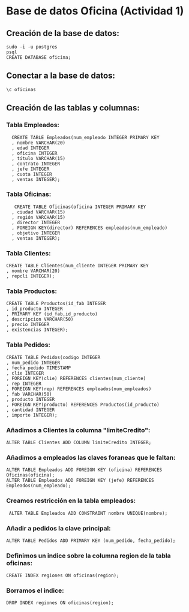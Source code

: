# Base de datos Oficina (Actividad 1)

## Creación de la base de datos:

  
  ```
  sudo -i -u postgres
  psql
  CREATE DATABASE oficina;
  ```
## Conectar a la base de datos:
  ```
  \c oficinas
  ```
  
## Creación de las tablas y columnas:

  ### Tabla Empleados:
```
  CREATE TABLE Empleados(num_empleado INTEGER PRIMARY KEY
  , nombre VARCHAR(20)
  , edad INTEGER
  , oficina INTEGER
  , título VARCHAR(15)
  , contrato INTEGER
  , jefe INTEGER
  , cuota INTEGER
  , ventas INTEGER);
  ```
  ### Tabla Oficinas:
    
    
 ```
    CREATE TABLE Oficinas(oficina INTEGER PRIMARY KEY
   , ciudad VARCHAR(15)
   , región VARCHAR(15)
   , director INTEGER
   , FOREIGN KEY(director) REFERENCES empleados(num_empleado)
   , objetivo INTEGER
   , ventas INTEGER);
   ```
  ### Tabla Clientes:
  
  ```
  CREATE TABLE Clientes(num_cliente INTEGER PRIMARY KEY
  , nombre VARCHAR(20)
  , repcli INTEGER);
  ```
  ### Tabla Productos:
  
  ```
  CREATE TABLE Productos(id_fab INTEGER
  , id_producto INTEGER
  , PRIMARY KEY (id_fab,id_producto)
  , descripcion VARCHAR(50)
  , precio INTEGER
  , existencias INTEGER);
  ```
  ### Tabla Pedidos:
  
  ```
  CREATE TABLE Pedidos(codigo INTEGER
  , num_pedido INTEGER
  , fecha_pedido TIMESTAMP
  , clie INTEGER
  , FOREIGN KEY(clie) REFERENCES clientes(num_cliente)
  , rep INTEGER
  , FOREIGN KEY(rep) REFERENCES empleados(num_empleados)
  , fab VARCHAR(50)
  , producto INTEGER
  , FOREIGN KEY(producto) REFERENCES Productos(id_producto)
  , cantidad INTEGER
  , importe INTEGER);
  ```
  ### Añadimos a Clientes la columna "limiteCredito":
  ```
  ALTER TABLE Clientes ADD COLUMN limiteCredito INTEGER;
  ```
  ### Añadimos a empleados las claves foraneas que le faltan:
  ```
  ALTER TABLE Empleados ADD FOREIGN KEY (oficina) REFERENCES Oficinas(oficina);
  ALTER TABLE Empleados ADD FOREIGN KEY (jefe) REFERENCES Empleados(num_empleado);
  ```
  ### Creamos restricción en la tabla empleados:
 ```
  ALTER TABLE Empleados ADD CONSTRAINT nombre UNIQUE(nombre);
 ```
  ### Añadir a pedidos la clave principal:
  ```
  ALTER TABLE Pedidos ADD PRIMARY KEY (num_pedido, fecha_pedido);
  ```
  ### Definimos un indice sobre la columna region de la tabla oficinas:
  ```
  CREATE INDEX regiones ON oficinas(region);
  ```
  ### Borramos el indice:
  ```
  DROP INDEX regiones ON oficinas(region);
  ```
  
